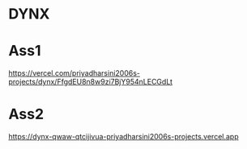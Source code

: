 # DYNX
# Ass1  
https://vercel.com/priyadharsini2006s-projects/dynx/FfgdEU8n8w9zi7BjY954nLECGdLt
# Ass2
https://dynx-qwaw-qtcijivua-priyadharsini2006s-projects.vercel.app
